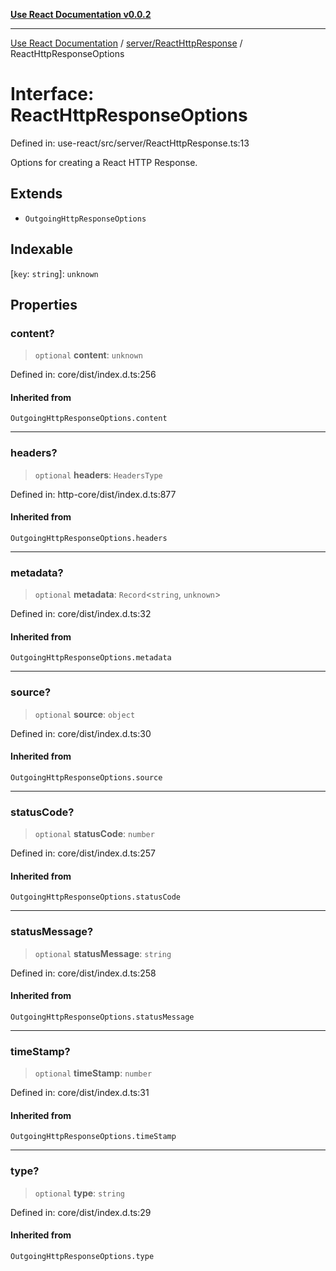 [**Use React Documentation v0.0.2**](../../../README.md)

***

[Use React Documentation](../../../modules.md) / [server/ReactHttpResponse](../README.md) / ReactHttpResponseOptions

# Interface: ReactHttpResponseOptions

Defined in: use-react/src/server/ReactHttpResponse.ts:13

Options for creating a React HTTP Response.

## Extends

- `OutgoingHttpResponseOptions`

## Indexable

\[`key`: `string`\]: `unknown`

## Properties

### content?

> `optional` **content**: `unknown`

Defined in: core/dist/index.d.ts:256

#### Inherited from

`OutgoingHttpResponseOptions.content`

***

### headers?

> `optional` **headers**: `HeadersType`

Defined in: http-core/dist/index.d.ts:877

#### Inherited from

`OutgoingHttpResponseOptions.headers`

***

### metadata?

> `optional` **metadata**: `Record`\<`string`, `unknown`\>

Defined in: core/dist/index.d.ts:32

#### Inherited from

`OutgoingHttpResponseOptions.metadata`

***

### source?

> `optional` **source**: `object`

Defined in: core/dist/index.d.ts:30

#### Inherited from

`OutgoingHttpResponseOptions.source`

***

### statusCode?

> `optional` **statusCode**: `number`

Defined in: core/dist/index.d.ts:257

#### Inherited from

`OutgoingHttpResponseOptions.statusCode`

***

### statusMessage?

> `optional` **statusMessage**: `string`

Defined in: core/dist/index.d.ts:258

#### Inherited from

`OutgoingHttpResponseOptions.statusMessage`

***

### timeStamp?

> `optional` **timeStamp**: `number`

Defined in: core/dist/index.d.ts:31

#### Inherited from

`OutgoingHttpResponseOptions.timeStamp`

***

### type?

> `optional` **type**: `string`

Defined in: core/dist/index.d.ts:29

#### Inherited from

`OutgoingHttpResponseOptions.type`
